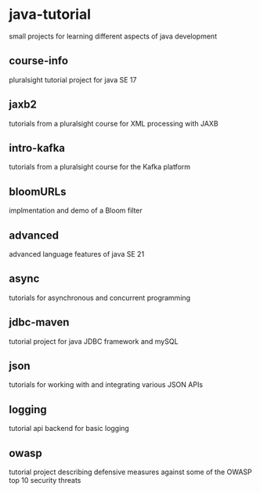 # java-tutorial
small projects for learning different aspects of java development

## course-info
pluralsight tutorial project for java SE 17

## jaxb2
tutorials from a pluralsight course for XML processing with JAXB

## intro-kafka
tutorials from a pluralsight course for the Kafka platform

## bloomURLs
implmentation and demo of a Bloom filter

## advanced
advanced language features of java SE 21

## async
tutorials for asynchronous and concurrent programming

## jdbc-maven
tutorial project for java JDBC framework and mySQL

## json
tutorials for working with and integrating various JSON APIs

## logging
tutorial api backend for basic logging

## owasp
tutorial project describing defensive measures against some of the OWASP top 10 security threats
